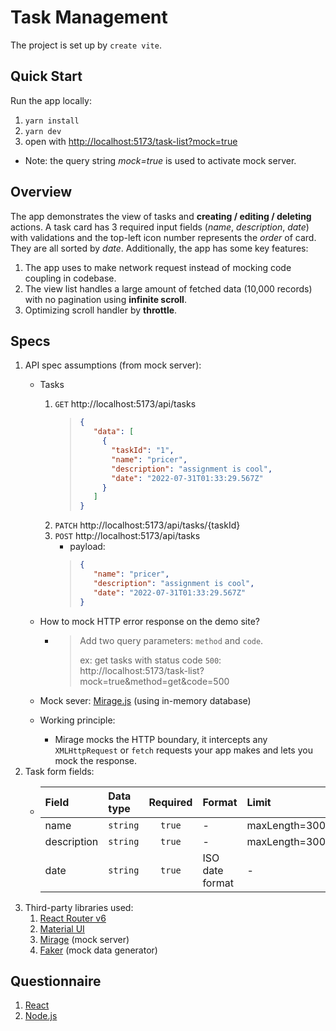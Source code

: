 # Task Management
The project is set up by `create vite`.

## Quick Start
Run the app locally:
1. `yarn install`
2. `yarn dev`
3. open with [http://localhost:5173/task-list?mock=true](http://localhost:5173/task-list?mock=true)
- Note: the query string *mock=true* is used to activate mock server.

## Overview
The app demonstrates the view of tasks and **creating / editing / deleting**  actions. A task card has 3 required input fields (*name*, *description*, *date*) with validations and the top-left icon number represents the *order* of card. 
They are all sorted by *date*.
Additionally, the app has some key features:
1. The app uses to make network request instead of mocking code coupling in codebase.
2. The view list handles a large amount of fetched data (10,000 records) with no pagination using **infinite scroll**.
3. Optimizing scroll handler by **throttle**.



## Specs
1. API spec assumptions (from mock server):
   - Tasks
      1. `GET` http://localhost:5173/api/tasks
         > ```json
         > {
         >    "data": [
         >      {
         >        "taskId": "1",
         >        "name": "pricer",
         >        "description": "assignment is cool",
         >        "date": "2022-07-31T01:33:29.567Z"
         >      }
         >    ]
         > }
         > ```
      2. `PATCH` http://localhost:5173/api/tasks/{taskId}
      3. `POST` http://localhost:5173/api/tasks
         - payload:
         > ```json
         > {
         >    "name": "pricer",
         >    "description": "assignment is cool",
         >    "date": "2022-07-31T01:33:29.567Z"
         > }
         > ```
   - How to mock HTTP error response on the demo site?
     - > Add two query parameters: `method` and `code`. 
       > 
       >  ex: get tasks with status code `500`: http://localhost:5173/task-list?mock=true&method=get&code=500
       
   - Mock sever: [Mirage.js](https://miragejs.com/docs/getting-started/introduction/) (using in-memory database)
   - Working principle:
     - Mirage mocks the HTTP boundary, it intercepts any `XMLHttpRequest` or `fetch` requests your app makes and lets you mock the response.
2. Task form fields:
    -   | Field | Data type | Required |     Format      | Limit         |
        |:----------|:---------|:---------------:|:--------------|   :-----      |
        | name | `string`  | `true`   |        -        | maxLength=300 |
        | description | `string`  | `true`     |        -        | maxLength=300 |
        | date | `string`  | `true`     | ISO date format | -             |
3. Third-party libraries used:
   1. [React Router v6](https://reactrouter.com/en/main/start/overview)
   2. [Material UI](https://mui.com/)
   3. [Mirage](https://miragejs.com/docs/getting-started/introduction/) (mock server)
   4. [Faker](https://fakerjs.dev/) (mock data generator)

## Questionnaire
1. [React](./questionnaire/React/README.md)
1. [Node.js](./questionnaire/NodeJS/README.md)

